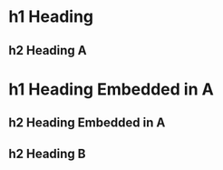 # h1 Heading

## h2 Heading A

<!-- fix-headings-begin -->

# h1 Heading Embedded in A

## h2 Heading Embedded in A

<!-- fix-headings-end -->

## h2 Heading B